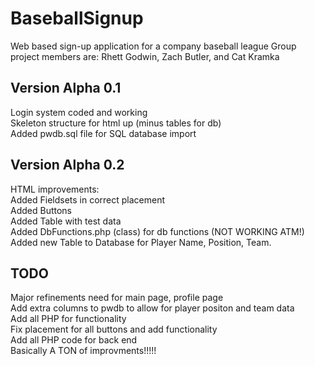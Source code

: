 # BaseballSignup
Web based sign-up application for a company baseball league
Group project members are: Rhett Godwin, Zach Butler, and Cat Kramka

Version Alpha 0.1
-----------------
Login system coded and working<br>
Skeleton structure for html up (minus tables for db)<BR>
Added pwdb.sql file for SQL database import<br>

Version Alpha 0.2
--------------------
HTML improvements:<br>
Added Fieldsets in correct placement<br>
Added Buttons<br>
Added Table with test data<br>
Added DbFunctions.php (class) for db functions (NOT WORKING ATM!)<br>
Added new Table to Database for Player Name, Position, Team.<br>

TODO
-------------------
Major refinements need for main page, profile page<br>
Add extra columns to pwdb to allow for player positon and team data<br>
Add all PHP for functionality<br>
Fix placement for all buttons and add functionality<br>
Add all PHP code for back end<br>
Basically A TON of improvments!!!!!<br>

